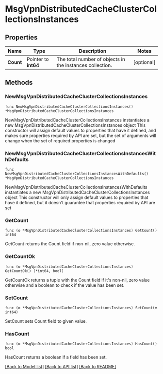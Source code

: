 # MsgVpnDistributedCacheClusterCollectionsInstances

## Properties

Name | Type | Description | Notes
------------ | ------------- | ------------- | -------------
**Count** | Pointer to **int64** | The total number of objects in the instances collection. | [optional] 

## Methods

### NewMsgVpnDistributedCacheClusterCollectionsInstances

`func NewMsgVpnDistributedCacheClusterCollectionsInstances() *MsgVpnDistributedCacheClusterCollectionsInstances`

NewMsgVpnDistributedCacheClusterCollectionsInstances instantiates a new MsgVpnDistributedCacheClusterCollectionsInstances object
This constructor will assign default values to properties that have it defined,
and makes sure properties required by API are set, but the set of arguments
will change when the set of required properties is changed

### NewMsgVpnDistributedCacheClusterCollectionsInstancesWithDefaults

`func NewMsgVpnDistributedCacheClusterCollectionsInstancesWithDefaults() *MsgVpnDistributedCacheClusterCollectionsInstances`

NewMsgVpnDistributedCacheClusterCollectionsInstancesWithDefaults instantiates a new MsgVpnDistributedCacheClusterCollectionsInstances object
This constructor will only assign default values to properties that have it defined,
but it doesn't guarantee that properties required by API are set

### GetCount

`func (o *MsgVpnDistributedCacheClusterCollectionsInstances) GetCount() int64`

GetCount returns the Count field if non-nil, zero value otherwise.

### GetCountOk

`func (o *MsgVpnDistributedCacheClusterCollectionsInstances) GetCountOk() (*int64, bool)`

GetCountOk returns a tuple with the Count field if it's non-nil, zero value otherwise
and a boolean to check if the value has been set.

### SetCount

`func (o *MsgVpnDistributedCacheClusterCollectionsInstances) SetCount(v int64)`

SetCount sets Count field to given value.

### HasCount

`func (o *MsgVpnDistributedCacheClusterCollectionsInstances) HasCount() bool`

HasCount returns a boolean if a field has been set.


[[Back to Model list]](../README.md#documentation-for-models) [[Back to API list]](../README.md#documentation-for-api-endpoints) [[Back to README]](../README.md)


